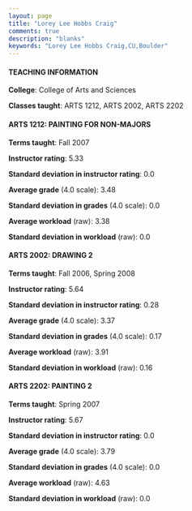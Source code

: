 ```yaml
---
layout: page
title: "Lorey Lee Hobbs Craig" 
comments: true
description: "blanks"
keywords: "Lorey Lee Hobbs Craig,CU,Boulder"
---
```

<head>
<script src="https://ajax.googleapis.com/ajax/libs/jquery/2.1.3/jquery.min.js"></script>
<script src="https://dl.dropboxusercontent.com/s/pc42nxpaw1ea4o9/highcharts.js?dl=0"></script>
<!-- <script src="../assets/js/highcharts.js"></script> -->
<style type="text/css">@font-face {
	font-family: "Bebas Neue";
	src: url(https://www.filehosting.org/file/details/544349/BebasNeue Regular.otf) format("opentype");
	}
	h1.Bebas { 
		font-family: "Bebas Neue", Verdana, Tahoma;
	}
</style>
</head>
	   
#### TEACHING INFORMATION

**College**: College of Arts and Sciences

**Classes taught**: ARTS 1212, ARTS 2002, ARTS 2202

#### ARTS 1212: PAINTING FOR NON-MAJORS

**Terms taught**: Fall 2007

**Instructor rating**: 5.33

**Standard deviation in instructor rating**: 0.0

**Average grade** (4.0 scale): 3.48

**Standard deviation in grades** (4.0 scale): 0.0

**Average workload** (raw): 3.38

**Standard deviation in workload** (raw): 0.0

#### ARTS 2002: DRAWING 2

**Terms taught**: Fall 2006, Spring 2008

**Instructor rating**: 5.64

**Standard deviation in instructor rating**: 0.28

**Average grade** (4.0 scale): 3.37

**Standard deviation in grades** (4.0 scale): 0.17

**Average workload** (raw): 3.91

**Standard deviation in workload** (raw): 0.16

#### ARTS 2202: PAINTING 2

**Terms taught**: Spring 2007

**Instructor rating**: 5.67

**Standard deviation in instructor rating**: 0.0

**Average grade** (4.0 scale): 3.79

**Standard deviation in grades** (4.0 scale): 0.0

**Average workload** (raw): 4.63

**Standard deviation in workload** (raw): 0.0

